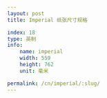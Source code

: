 ```yaml
---
layout: post
title: Imperial 纸张尺寸规格

index: 18
type: 英制
info:
    name: imperial
    width: 559
    height: 762
    unit: 毫米

permalink: /cn/imperial/:slug/
---
```



